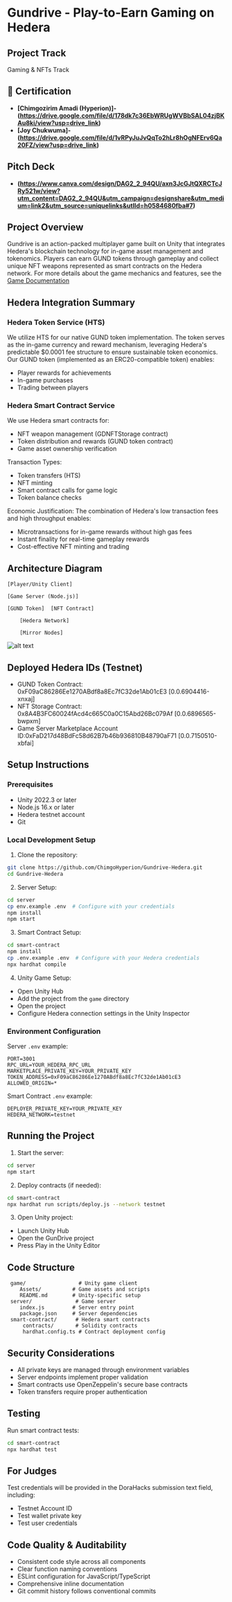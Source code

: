 # Gundrive - Play-to-Earn Gaming on Hedera

## Project Track
Gaming & NFTs Track

## 🏅 Certification

- **[Chimgozirim Amadi (Hyperion)]-(https://drive.google.com/file/d/178dk7c36EbWRUgWVBbSAL04zjBKAu8ki/view?usp=drive_link)**  
- **[Joy Chukwuma]-(https://drive.google.com/file/d/1vRPyJuJvQqTo2hLr8hOgNFErv6Qa20FZ/view?usp=drive_link)**

## Pitch Deck
- **(https://www.canva.com/design/DAG2_2_94QU/axn3JcGJtQXRCTcJRy521w/view?utm_content=DAG2_2_94QU&utm_campaign=designshare&utm_medium=link2&utm_source=uniquelinks&utlId=h0584680fba#7)**

## Project Overview
Gundrive is an action-packed multiplayer game built on Unity that integrates Hedera's blockchain technology for in-game asset management and tokenomics. Players can earn GUND tokens through gameplay and collect unique NFT weapons represented as smart contracts on the Hedera network. For more details about the game mechanics and features, see the [Game Documentation](https://github.com/ChimgoHyperion/Gundrive-Hedera/blob/main/Game/README.md)

## Hedera Integration Summary

### Hedera Token Service (HTS)
We utilize HTS for our native GUND token implementation. The token serves as the in-game currency and reward mechanism, leveraging Hedera's predictable $0.0001 fee structure to ensure sustainable token economics. Our GUND token (implemented as an ERC20-compatible token) enables:
- Player rewards for achievements
- In-game purchases
- Trading between players

### Hedera Smart Contract Service
We use Hedera smart contracts for:
- NFT weapon management (GDNFTStorage contract)
- Token distribution and rewards (GUND token contract)
- Game asset ownership verification

Transaction Types:
- Token transfers (HTS)
- NFT minting
- Smart contract calls for game logic
- Token balance checks

Economic Justification:
The combination of Hedera's low transaction fees and high throughput enables:
- Microtransactions for in-game rewards without high gas fees
- Instant finality for real-time gameplay rewards
- Cost-effective NFT minting and trading

## Architecture Diagram
```
[Player/Unity Client]
       
[Game Server (Node.js)]
             
[GUND Token]  [NFT Contract]
                
    [Hedera Network]
          
    [Mirror Nodes]
```
![alt text](<GunDrive Architecture.drawio (2).png>)

## Deployed Hedera IDs (Testnet)
- GUND Token Contract: 0xF09aC86286Ee1270ABdf8a8Ec7fC32de1Ab01cE3 [0.0.6904416-xnxaj]
- NFT Storage Contract: 0x8A4B3FC60024fAcd4c665C0a0C15Abd26Bc079Af [0.0.6896565-bwpxm]
- Game Server Marketplace Account ID:0xFaD217d48BdFc58d62B7b46b936810B48790aF71 [0.0.7150510-xbfai]

## Setup Instructions

### Prerequisites
- Unity 2022.3 or later
- Node.js 16.x or later
- Hedera testnet account
- Git

### Local Development Setup

1. Clone the repository:
```bash
git clone https://github.com/ChimgoHyperion/Gundrive-Hedera.git
cd Gundrive-Hedera
```

2. Server Setup:
```bash
cd server
cp env.example .env  # Configure with your credentials
npm install
npm start
```

3. Smart Contract Setup:
```bash
cd smart-contract
npm install
cp .env.example .env  # Configure with your Hedera credentials
npx hardhat compile
```

4. Unity Game Setup:
- Open Unity Hub
- Add the project from the `game` directory
- Open the project
- Configure Hedera connection settings in the Unity Inspector

### Environment Configuration

Server `.env` example:
```env
PORT=3001
RPC_URL=YOUR_HEDERA_RPC_URL
MARKETPLACE_PRIVATE_KEY=YOUR_PRIVATE_KEY
TOKEN_ADDRESS=0xF09aC86286Ee1270ABdf8a8Ec7fC32de1Ab01cE3
ALLOWED_ORIGIN=*
```

Smart Contract `.env` example:
```env
DEPLOYER_PRIVATE_KEY=YOUR_PRIVATE_KEY
HEDERA_NETWORK=testnet
```

## Running the Project

1. Start the server:
```bash
cd server
npm start
```

2. Deploy contracts (if needed):
```bash
cd smart-contract
npx hardhat run scripts/deploy.js --network testnet
```

3. Open Unity project:
- Launch Unity Hub
- Open the GunDrive project
- Press Play in the Unity Editor

## Code Structure
```
 game/                 # Unity game client
    Assets/          # Game assets and scripts
    README.md        # Unity-specific setup
 server/              # Game server
    index.js         # Server entry point
    package.json     # Server dependencies
 smart-contract/      # Hedera smart contracts
     contracts/       # Solidity contracts
     hardhat.config.ts # Contract deployment config
```

## Security Considerations
- All private keys are managed through environment variables
- Server endpoints implement proper validation
- Smart contracts use OpenZeppelin's secure base contracts
- Token transfers require proper authentication

## Testing
Run smart contract tests:
```bash
cd smart-contract
npx hardhat test
```

## For Judges
Test credentials will be provided in the DoraHacks submission text field, including:
- Testnet Account ID
- Test wallet private key
- Test user credentials

## Code Quality & Auditability
- Consistent code style across all components
- Clear function naming conventions
- ESLint configuration for JavaScript/TypeScript
- Comprehensive inline documentation
- Git commit history follows conventional commits
